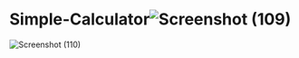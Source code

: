 # Simple-Calculator![Screenshot (109)](https://user-images.githubusercontent.com/113289123/235346481-17720f8c-c003-4136-8abe-7ab326cfcd68.png)
![Screenshot (110)](https://user-images.githubusercontent.com/113289123/235346482-d58cf8f7-2d4c-4aa5-9fc7-a7cba6159da9.png)

